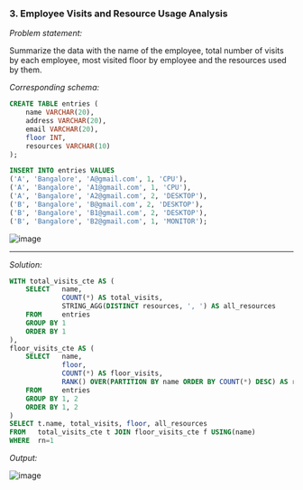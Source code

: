 ### 3. Employee Visits and Resource Usage Analysis


*Problem statement:*  

Summarize the data with the name of the employee, total number of visits by each employee, most visited floor by employee and the resources used by them.

*Corresponding schema:*

```sql
CREATE TABLE entries (
    name VARCHAR(20),
    address VARCHAR(20),
    email VARCHAR(20),
    floor INT,
    resources VARCHAR(10)
);

INSERT INTO entries VALUES 
('A', 'Bangalore', 'A@gmail.com', 1, 'CPU'),
('A', 'Bangalore', 'A1@gmail.com', 1, 'CPU'),
('A', 'Bangalore', 'A2@gmail.com', 2, 'DESKTOP'),
('B', 'Bangalore', 'B@gmail.com', 2, 'DESKTOP'),
('B', 'Bangalore', 'B1@gmail.com', 2, 'DESKTOP'),
('B', 'Bangalore', 'B2@gmail.com', 1, 'MONITOR');
```

![image](https://github.com/faizanxmulla/sql-portfolio/assets/71728480/1534f7ad-49e3-4e35-8810-aa072ae9bdff)


---

*Solution:*

```sql
WITH total_visits_cte AS (
	SELECT   name, 
			 COUNT(*) AS total_visits,
			 STRING_AGG(DISTINCT resources, ', ') AS all_resources
	FROM     entries
	GROUP BY 1
	ORDER BY 1
),
floor_visits_cte AS (
	SELECT   name, 
			 floor, 
			 COUNT(*) AS floor_visits,
			 RANK() OVER(PARTITION BY name ORDER BY COUNT(*) DESC) AS rn
	FROM     entries
	GROUP BY 1, 2
	ORDER BY 1, 2
)
SELECT t.name, total_visits, floor, all_resources
FROM   total_visits_cte t JOIN floor_visits_cte f USING(name)
WHERE  rn=1
```

*Output:*

![image](https://github.com/faizanxmulla/sql-portfolio/assets/71728480/2490c8ff-b584-4607-bc53-481fe0d293af)
